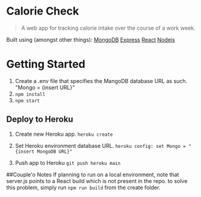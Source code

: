 # Calorie Check

> A web app for tracking calorie intake over the course of a work week.

Built using (amongst other things):
[MongoDB](https://www.mongodb.com/)
[Express](https://expressjs.com/)
[React](https://reactjs.org/)
[Nodejs](https://nodejs.org/en/)

# Getting Started

1. Create a .env file that specifies the MangoDB database URL as such. "Mongo = {insert URL}"
2. `npm install`
3. `npm start`

## Deploy to Heroku

1. Create new Heroku app.
   `heroku create`

2. Set Heroku environment database URL.
   `heroku config: set Mongo = "{insert MongoDB URL}"`

3. Push app to Heroku
   `git push heroku main`

##Couple'o Notes
If planning to run on a local environment, note that server.js points to a React build which is not present in the repo. to solve this problem, simply run `npm run build` from the create folder.
